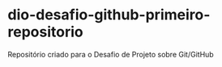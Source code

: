 # dio-desafio-github-primeiro-repositorio
Repositório criado para o Desafio de Projeto sobre Git/GitHub
